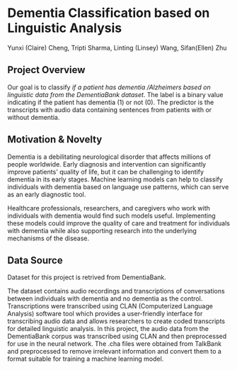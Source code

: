 # Dementia Classification based on Linguistic Analysis
Yunxi (Claire) Cheng, Tripti Sharma, Linting (Linsey) Wang, Sifan(Ellen) Zhu

## Project Overview
Our goal is to classify *if a patient has dementia /Alzheimers based on linguistic data from the DementiaBank dataset*. The label is a binary value indicating if the patient has dementia (1) or not (0). The predictor is the transcripts with audio data containing sentences from patients with or without dementia.

## Motivation & Novelty
Dementia is a debilitating neurological disorder that affects millions of people worldwide. Early diagnosis and intervention can significantly improve patients' quality of life, but it can be challenging to identify dementia in its early stages. Machine learning models can help to classify individuals with dementia based on language use patterns, which can serve as an early diagnostic tool.

Healthcare professionals, researchers, and caregivers who work with individuals with dementia would find such models useful. Implementing these models could improve the quality of care and treatment for individuals with dementia while also supporting research into the underlying mechanisms of the disease.

## Data Source
Dataset for this project is retrived from DementiaBank.

The dataset contains audio recordings and transcriptions of conversations between individuals with dementia and no dementia as the control. Transcriptions were transcribed using CLAN (Computerized Language Analysis) software tool which provides a user-friendly interface for transcribing audio data and allows researchers to create coded transcripts for detailed linguistic analysis. In this project, the audio data from the DementiaBank corpus was transcribed using CLAN and then preprocessed for use in the neural network. The .cha files were obtained from TalkBank and preprocessed to remove irrelevant information and convert them to a format suitable for training a machine learning model.
